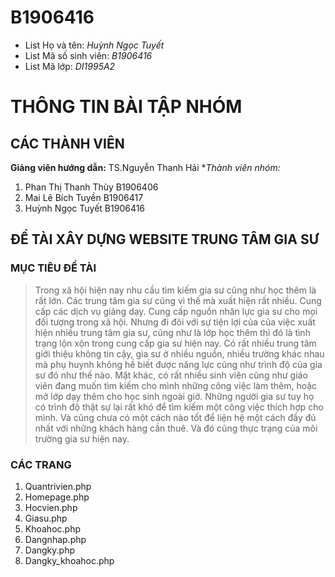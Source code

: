 # B1906416 
- List Họ và tên: *Huỳnh Ngọc Tuyết*
- List Mã số sinh viên: *B1906416*
- List Mã lớp: *DI1995A2*
# THÔNG TIN BÀI TẬP NHÓM
## CÁC THÀNH VIÊN
  **Giảng viên hướng dẫn:** TS.Nguyễn Thanh Hải
  **Thành viên nhóm:*
1. Phan Thị Thanh Thùy B1906406
2. Mai Lê Bích Tuyền B1906417
3. Huỳnh Ngọc Tuyết B1906416
## ĐỀ TÀI XÂY DỰNG WEBSITE TRUNG TÂM GIA SƯ
### MỤC TIÊU ĐỀ TÀI
> Trong xã hội hiện nay nhu cầu tìm kiếm gia sư cũng như học thêm là rất lớn. Các trung tâm gia sư cũng vì thế mà xuất hiện rất nhiều. Cung cấp các dịch vụ giảng dạy. Cung cấp nguồn nhân lực gia sư cho mọi đối tượng trong xã hội. Nhưng đi đôi với sự tiện lợi của của việc xuất hiện nhiều trung tâm gia sư, cũng như là lớp học thêm thì đó là tình trạng lộn xộn trong cung cấp gia sư hiện nay. Có rất nhiều trung tâm giới thiệu không tin cậy, gia sư ở nhiều nguồn, nhiều trường khác nhau mà phụ huynh không hề biết được năng lực cũng như trình độ của gia sư đó như thế nào. Mặt khác, có rất nhiều sinh viên cũng như giáo viên đang muốn tìm kiếm cho mình những công việc làm thêm, hoặc mở lớp dạy thêm cho học sinh ngoài giờ. Những người gia sư tuy họ có trình độ thật sự lại rất khó để tìm kiếm một công việc thích hợp cho mình. Và cũng chưa có một cách nào tốt để liện hệ một cách đầy đủ nhất với những khách hàng cần thuê. Và đó cũng thực trạng của môi trường gia sư hiện nay.
### CÁC TRANG 
1. Quantrivien.php
2. Homepage.php
3. Hocvien.php
4. Giasu.php
5. Khoahoc.php
6. Dangnhap.php
7. Dangky.php
8. Dangky_khoahoc.php


 
